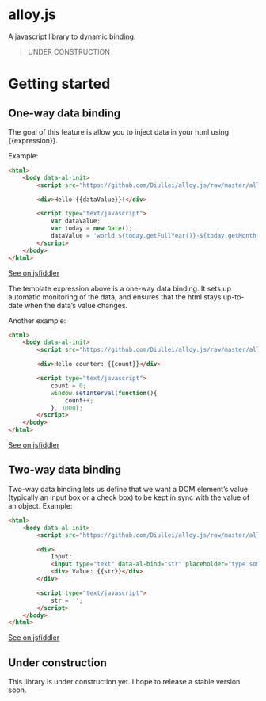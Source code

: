 alloy.js
========

A javascript library to dynamic binding.

> UNDER CONSTRUCTION

# Getting started

## One-way data binding

The goal of this feature is allow you to inject data in your html using {{expression}}. 

Example:

```html
<html>
	<body data-al-init>
		<script src="https://github.com/Diullei/alloy.js/raw/master/alloy-0.1.0.min.js"></script>

		<div>Hello {{dataValue}}!</div>

		<script type="text/javascript">
			var dataValue;
			var today = new Date();
			dataValue = 'world ${today.getFullYear()}-${today.getMonth()}-${today.getDay()}';
		</script>
	</body>
</html>
```

[See on jsfiddler](http://jsfiddle.net/UXJV4/)

The template expression above is a one-way data binding. It sets up automatic monitoring of the data, and ensures that the html stays up-to-date when the data’s value changes.

Another example:

```html
<html>
	<body data-al-init>
		<script src="https://github.com/Diullei/alloy.js/raw/master/alloy-0.1.0.min.js"></script>

		<div>Hello counter: {{count}}</div>

		<script type="text/javascript">
			count = 0;
			window.setInterval(function(){
				count++;
			}, 1000);
		</script>
	</body>
</html>
```

[See on jsfiddler](http://jsfiddle.net/7frX4/)

## Two-way data binding

Two-way data binding lets us define that we want a DOM element’s value (typically an input box or a check box) to be kept in sync with the value of an object. 
Example:

```html
<html>
	<body data-al-init>
		<script src="https://github.com/Diullei/alloy.js/raw/master/alloy-0.1.0.min.js"></script>

		<div>
			Input:
			<input type="text" data-al-bind="str" placeholder="type something here">
			<div> Value: {{str}}</div>
		</div>

		<script type="text/javascript">
			str = '';
		</script>
	</body>
</html>
```

[See on jsfiddler](http://jsfiddle.net/xYRkz/)

## Under construction

This library is under construction yet. I hope to release a stable version soon.